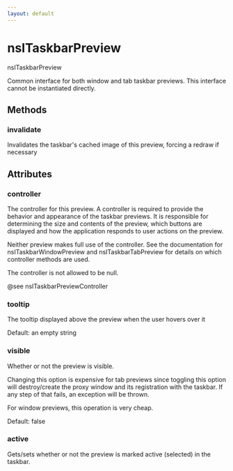 ```yaml
---
layout: default
---
```


# nsITaskbarPreview #

nsITaskbarPreview

Common interface for both window and tab taskbar previews. This interface
cannot be instantiated directly.



## Methods ##

### invalidate ###

Invalidates the taskbar's cached image of this preview, forcing a redraw
if necessary


## Attributes ##

### controller ###

The controller for this preview. A controller is required to provide
the behavior and appearance of the taskbar previews. It is responsible for
determining the size and contents of the preview, which buttons are
displayed and how the application responds to user actions on the preview.

Neither preview makes full use of the controller. See the documentation
for nsITaskbarWindowPreview and nsITaskbarTabPreview for details on which
controller methods are used.

The controller is not allowed to be null.

@see nsITaskbarPreviewController


### tooltip ###

The tooltip displayed above the preview when the user hovers over it

Default: an empty string


### visible ###

Whether or not the preview is visible.

Changing this option is expensive for tab previews since toggling this
option will destroy/create the proxy window and its registration with the
taskbar. If any step of that fails, an exception will be thrown.

For window previews, this operation is very cheap.

Default: false


### active ###

Gets/sets whether or not the preview is marked active (selected) in the
taskbar.

